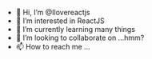 - 👋 Hi, I’m @Ilovereactjs
- 👀 I’m interested in ReactJS 
- 🌱 I’m currently learning many things
- 💞️ I’m looking to collaborate on ...hmm?
- 📫 How to reach me ... 

<!---
Ilovereactjs/Ilovereactjs is a ✨ special ✨ repository because its `README.md` (this file) appears on your GitHub profile.
You can click the Preview link to take a look at your changes.
--->

